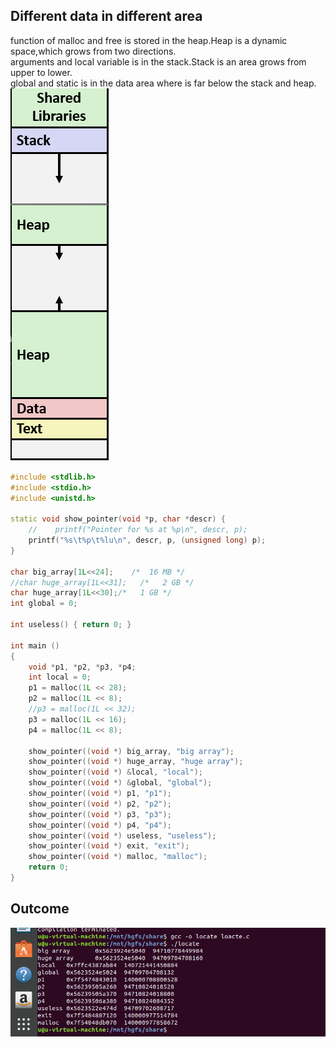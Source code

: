 Different data in different area 
----
function of malloc and free is stored in the heap.Heap is a dynamic space,which grows from two directions.
<br>arguments and local variable is in the stack.Stack is an area grows from upper to lower.
<br>global and static is in the data area where is far below the stack and heap.
![store](https://github.com/MelodyYiQing/CSAPP_TEST/blob/master/Storage(cr.CMU).png)
```cpp
#include <stdlib.h>
#include <stdio.h>
#include <unistd.h>

static void show_pointer(void *p, char *descr) {
    //    printf("Pointer for %s at %p\n", descr, p);
    printf("%s\t%p\t%lu\n", descr, p, (unsigned long) p);
}

char big_array[1L<<24];    /*  16 MB */
//char huge_array[1L<<31];   /*   2 GB */
char huge_array[1L<<30];/*   1 GB */
int global = 0;

int useless() { return 0; }

int main ()
{
    void *p1, *p2, *p3, *p4;
    int local = 0;
    p1 = malloc(1L << 28);
    p2 = malloc(1L << 8);
    //p3 = malloc(1L << 32);
	p3 = malloc(1L << 16);
    p4 = malloc(1L << 8);

    show_pointer((void *) big_array, "big array");
    show_pointer((void *) huge_array, "huge array");
    show_pointer((void *) &local, "local");
    show_pointer((void *) &global, "global");
    show_pointer((void *) p1, "p1");
    show_pointer((void *) p2, "p2");
    show_pointer((void *) p3, "p3");
    show_pointer((void *) p4, "p4");
    show_pointer((void *) useless, "useless");
    show_pointer((void *) exit, "exit");
    show_pointer((void *) malloc, "malloc");
    return 0;
}
```
Outcome
--
![locate](https://github.com/MelodyYiQing/CSAPP_TEST/blob/master/locate.png)
